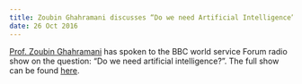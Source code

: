 ```yaml
---
title: Zoubin Ghahramani discusses “Do we need Artificial Intelligence” with the BBC world service
date: 26 Oct 2016
---
```




[Prof. Zoubin Ghahramani](http://mlg.eng.cam.ac.uk/zoubin/) has spoken to the BBC world service Forum radio show on the question: “Do we need artificial intelligence?”. The full show can be found [here](http://www.bbc.co.uk/programmes/p04c7kdx).